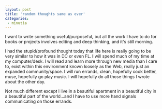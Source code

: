 ```yaml
---
layout: post
title: 'random thoughts same as ever'
categories:
 - minutia
---
```


I want to write something useful/purposeful, but all the work I have to do for books or projects involves editing and deep thinking, and it's still morning.



I had the stupid/profound thought today that life here is really going to be very similar to how it was in DC or even FL. I will spend much of my time at my computer/desk. I will read and learn more through new media than I care to, exist within this environment known loosely as the Web, really just an expanded community/space. I will run errands, clean, hopefully cook better, muse, hopefully go play music. I will hopefully do all those things I wrote about the other day.



Not much different except I live in a beautiful apartment in a beautiful city in a beautiful part of the world...and I have to use more hand signals communicating on those errands.

